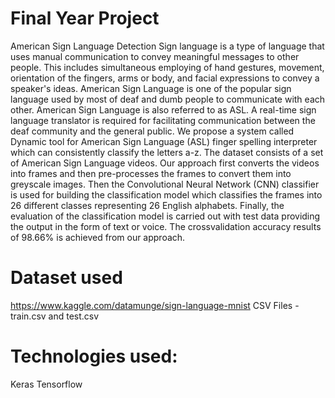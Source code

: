 # Final Year Project
American Sign Language Detection
Sign language is a type of language that uses manual
communication to convey meaningful messages to other
people. This includes simultaneous employing of hand
gestures, movement, orientation of the fingers, arms or
body, and facial expressions to convey a speaker's ideas.
American Sign Language is one of the popular sign language
used by most of deaf and dumb people to communicate with
each other. American Sign Language is also referred to as
ASL. A real-time sign language translator is required for
facilitating communication between the deaf community and
the general public. We propose a system called Dynamic
tool for American Sign Language (ASL) finger spelling
interpreter which can consistently classify the letters a-z. 
The dataset consists of a set of American Sign Language
videos. Our approach first converts the videos into frames
and then pre-processes the frames to convert them into
greyscale images. Then the Convolutional Neural Network
(CNN) classifier is used for building the classification model
which classifies the frames into 26 different classes
representing 26 English alphabets. Finally, the evaluation of
the classification model is carried out with test data
providing the output in the form of text or voice. The crossvalidation accuracy results of 98.66% is achieved from our
approach. 
# Dataset used 
https://www.kaggle.com/datamunge/sign-language-mnist
CSV Files - train.csv and test.csv
# Technologies used:
Keras
Tensorflow
